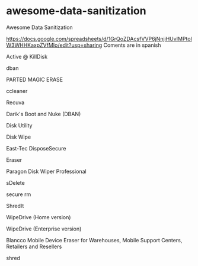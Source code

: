 # awesome-data-sanitization
Awesome Data Sanitization

https://docs.google.com/spreadsheets/d/1GrQoZDAcsfVVP6jNnjiHUvIMPtolW3WHHKaxpZVfMIo/edit?usp=sharing
Coments are in spanish

Active @ KillDisk

dban

PARTED MAGIC ERASE

ccleaner

Recuva

Darik's Boot and Nuke (DBAN)

Disk Utility

Disk Wipe

East-Tec DisposeSecure

Eraser

Paragon Disk Wiper Professional

sDelete

secure rm

ShredIt

WipeDrive (Home version)

WipeDrive (Enterprise version)

Blancco Mobile Device Eraser for Warehouses, Mobile Support Centers, Retailers and Resellers

shred
